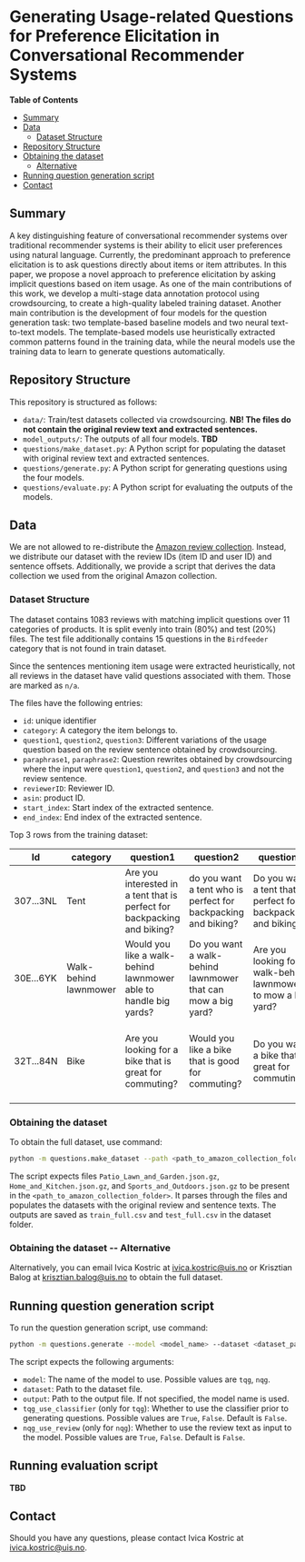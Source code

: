 # Generating Usage-related Questions for Preference Elicitation in Conversational Recommender Systems

<!-- START doctoc generated TOC please keep comment here to allow auto update -->
<!-- DON'T EDIT THIS SECTION, INSTEAD RE-RUN doctoc TO UPDATE -->
**Table of Contents**

- [Summary](#summary)
- [Data](#data)
  - [Dataset Structure](#dataset-structure)
- [Repository Structure](#repository-structure)
- [Obtaining the dataset](#obtaining-the-dataset)
  - [Alternative](#alternative)
- [Running question generation script](#running-question-generation-script)
- [Contact](#contact)

<!-- END doctoc generated TOC please keep comment here to allow auto update -->

## Summary

A key distinguishing feature of conversational recommender systems over traditional recommender systems is their ability to elicit user preferences using natural language.  Currently, the predominant approach to preference elicitation is to ask questions directly about items or item attributes. In this paper, we propose a novel approach to preference elicitation by asking implicit questions based on item usage.  As one of the main contributions of this work, we develop a multi-stage data annotation protocol using crowdsourcing, to create a high-quality labeled training dataset. Another main contribution is the development of four models for the question generation task: two template-based baseline models and two neural text-to-text models.  The template-based models use heuristically extracted common patterns found in the training data, while the neural models use the training data to learn to generate questions automatically.

## Repository Structure

This repository is structured as follows:

  - `data/`: Train/test datasets collected via crowdsourcing. **NB! The files do not contain the original review text and extracted sentences.**
  - `model_outputs/`: The outputs of all four models. **TBD**
  - `questions/make_dataset.py`: A Python script for populating the dataset with original review text and extracted sentences.
  - `questions/generate.py`: A Python script for generating questions using the four models.
  - `questions/evaluate.py`: A Python script for evaluating the outputs of the models.

## Data

We are not allowed to re-distribute the [Amazon review collection](https://nijianmo.github.io/amazon/index.html). Instead, we distribute our dataset with the review IDs (item ID and user ID) and sentence offsets. Additionally, we provide a script that derives the data collection we used from the original Amazon collection.

### Dataset Structure

The dataset contains 1083 reviews with matching implicit questions over 11 categories of products. It is split evenly into train (80%) and test (20%) files.
The test file additionally contains 15 questions in the `Birdfeeder` category that is not found in train dataset.

Since the sentences mentioning item usage were extracted heuristically, not all reviews in the dataset have valid questions associated with them. Those are marked as `n/a`.

The files have the following entries:

  - `id`: unique identifier
  - `category`: A category the item belongs to.
  - `question1`, `question2`, `question3`: Different variations of the usage question based on the review sentence obtained by crowdsourcing.
  - `paraphrase1`, `paraphrase2`: Question rewrites obtained by crowdsourcing where the input were `question1`, `question2`, and `question3` and not the review sentence.
  - `reviewerID`: Reviewer ID.
  - `asin`: product ID.
  - `start_index`: Start index of the extracted sentence.
  - `end_index`: End index of the extracted sentence.

Top 3 rows from the training dataset:

| Id         | category     | question1 |question2 |question3 |paraphrase1 |paraphrase2 |reviewerID|asin|start_index|end_index|
|--------------|-----------|------------|------------|------------|------------|------------|------------|------------|------------|------------|
| 307...3NL         | Tent     | Are you interested in a tent that is perfect for backpacking and biking? |do you want a tent who is perfect for backpacking and biking? |Do you want a tent that's perfect for backpacking and biking? |Can you use a tent that is great for both biking and hiking? |Do you want a comfortable cycling tent? |A2P8B5PMOIE7W|B00A8E2F88|0|34|
| 30E...6YK         | Walk-behind lawnmower     | Would you like a walk-behind lawnmower able to handle big yards? |Do you want a walk-behind lawnmower that can mow a big yard? |Are you looking for walk-behind lawnmower to mow a big yard? |Need a lawnmower that can mow a big yard? |How does a walk behind lawnmower to mow a big yard sound? |AEEI3GYQ5R0O5|B00Q2MGO32|80|139|
| 32T...84N         | Bike     | Are you looking for a bike that is great for commuting? |Would you like a bike that is good for commuting? |Do you want a bike that is great for commuting? |Are you interested in purchasing a bike that makes it easy for commuting? |Do you want a bike that can be used for commuting? |A2RLVLI4RIXPW8|B004Q3N0GI|0|84|


### Obtaining the dataset

To obtain the full dataset, use command:

```bash
python -m questions.make_dataset --path <path_to_amazon_collection_folder>
```

The script expects files `Patio_Lawn_and_Garden.json.gz`, `Home_and_Kitchen.json.gz`, and `Sports_and_Outdoors.json.gz` to be present in the `<path_to_amazon_collection_folder>`. It parses through the files and populates the datasets with the original review and sentence texts.
The outputs are saved as `train_full.csv` and `test_full.csv` in the dataset folder.

### Obtaining the dataset -- Alternative

Alternatively, you can email Ivica Kostric at <ivica.kostric@uis.no> or Krisztian Balog at <krisztian.balog@uis.no> to obtain the full dataset.


## Running question generation script

To run the question generation script, use command:

```bash
python -m questions.generate --model <model_name> --dataset <dataset_path>
```

The script expects the following arguments:

  - `model`: The name of the model to use. Possible values are `tqg`, `nqg`.
  - `dataset`: Path to the dataset file.
  - `output`: Path to the output file. If not specified, the model name is used.
  - `tqg_use_classifier` (only for `tqg`): Whether to use the classifier prior to generating questions. Possible values are `True`, `False`. Default is `False`.
  - `nqg_use_review` (only for `nqg`): Whether to use the review text as input to the model. Possible values are `True`, `False`. Default is `False`.


## Running evaluation script

**TBD**

## Contact

Should you have any questions, please contact Ivica Kostric at <ivica.kostric@uis.no>.
